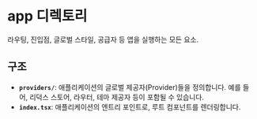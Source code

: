 # app 디렉토리

라우팅, 진입점, 글로벌 스타일, 공급자 등 앱을 실행하는 모든 요소.

## 구조

- **`providers/`**: 애플리케이션의 글로벌 제공자(Provider)들을 정의합니다. 예를 들어, 리덕스 스토어, 라우터, 테마 제공자 등이 포함될 수 있습니다.
- **`index.tsx`**: 애플리케이션의 엔트리 포인트로, 루트 컴포넌트를 렌더링합니다.
